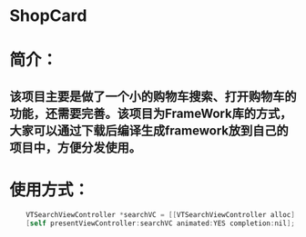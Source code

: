 # ShopCard
# 简介：
## 该项目主要是做了一个小的购物车搜索、打开购物车的功能，还需要完善。该项目为FrameWork库的方式，大家可以通过下载后编译生成framework放到自己的项目中，方便分发使用。

# 使用方式：
```Objective-C
    VTSearchViewController *searchVC = [[VTSearchViewController alloc] initWithNibName:NSStringFromClass([VTSearchViewController class]) bundle:[NSBundle bundleForClass:[VTSearchViewController class]]];
    [self presentViewController:searchVC animated:YES completion:nil];
```
